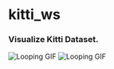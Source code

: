 # kitti_ws
### Visualize Kitti Dataset.



<p>
<img src="https://github.com/gentleman-zhong/kitti_ws/assets/74064666/ecc1c955-e189-4141-8e4f-f9f4847a1af2"  alt="Looping GIF" loop>
<img src="https://github.com/gentleman-zhong/kitti_ws/assets/74064666/e2385b78-94a4-4281-aeb4-0f332c53a828"  alt="Looping GIF" loop>
</p>
